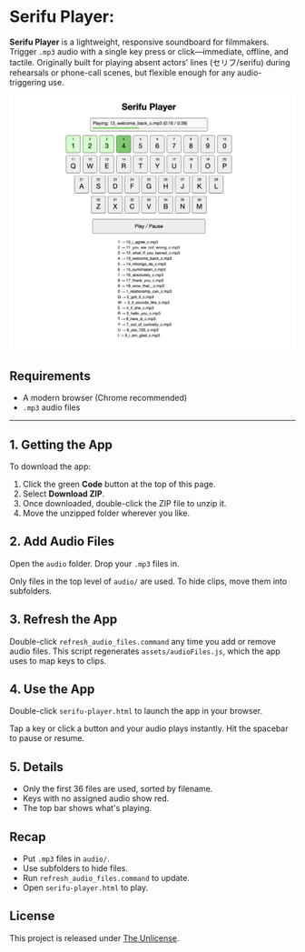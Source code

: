 # Serifu Player:

**Serifu Player** is a lightweight, responsive soundboard for filmmakers. Trigger `.mp3` audio with a single key press or click—immediate, offline, and tactile. Originally built for playing absent actors’ lines (セリフ/serifu) during rehearsals or phone-call scenes, but flexible enough for any audio-triggering use.

![Serifu Player Demo](assets/demo.png)

## Requirements

- A modern browser (Chrome recommended)
- `.mp3` audio files

---

## 1. Getting the App

To download the app:

1. Click the green **Code** button at the top of this page.
2. Select **Download ZIP**.
3. Once downloaded, double-click the ZIP file to unzip it.
4. Move the unzipped folder wherever you like.

## 2. Add Audio Files

Open the `audio` folder. Drop your `.mp3` files in.

Only files in the top level of `audio/` are used. To hide clips, move them into subfolders.

## 3. Refresh the App

Double-click `refresh_audio_files.command` any time you add or remove audio files.
This script regenerates `assets/audioFiles.js`, which the app uses to map keys to clips.

## 4. Use the App

Double-click `serifu-player.html` to launch the app in your browser.

Tap a key or click a button and your audio plays instantly. Hit the spacebar to pause or resume.

## 5. Details

- Only the first 36 files are used, sorted by filename.
- Keys with no assigned audio show red.
- The top bar shows what's playing.

## Recap

- Put `.mp3` files in `audio/`.
- Use subfolders to hide files.
- Run `refresh_audio_files.command` to update.
- Open `serifu-player.html` to play.

## License

This project is released under [The Unlicense](http://unlicense.org/).
